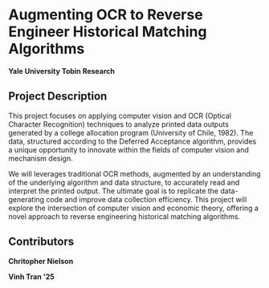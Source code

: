 # Augmenting OCR to Reverse Engineer Historical Matching Algorithms

**Yale University Tobin Research**

## Project Description

This project focuses on applying computer vision and OCR (Optical Character Recognition) techniques to analyze printed data outputs generated by a college allocation program (University of Chile, 1982). The data, structured according to the Deferred Acceptance algorithm, provides a unique opportunity to innovate within the fields of computer vision and mechanism design.

We will leverages traditional OCR methods, augmented by an understanding of the underlying algorithm and data structure, to accurately read and interpret the printed output. The ultimate goal is to replicate the data-generating code and improve data collection efficiency. This project will explore the intersection of computer vision and economic theory, offering a novel approach to reverse engineering historical matching algorithms.


## Contributors

**Chritopher Nielson**

**Vinh Tran '25**
